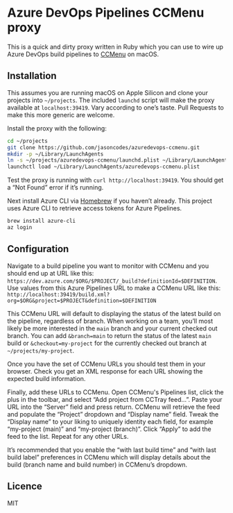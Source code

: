 # Azure DevOps Pipelines CCMenu proxy

This is a quick and dirty proxy written in Ruby which you can use to wire up Azure DevOps build pipelines to [CCMenu](http://ccmenu.org/) on macOS.

## Installation

This assumes you are running macOS on Apple Silicon and clone your projects into `~/projects`. The included `launchd` script will make the proxy available at `localhost:39419`. Vary according to one’s taste. Pull Requests to make this more generic are welcome.

Install the proxy with the following:

```sh
cd ~/projects
git clone https://github.com/jasoncodes/azuredevops-ccmenu.git
mkdir -p ~/Library/LaunchAgents
ln -s ~/projects/azuredevops-ccmenu/launchd.plist ~/Library/LaunchAgents/azuredevops-ccmenu.plist
launchctl load ~/Library/LaunchAgents/azuredevops-ccmenu.plist
```

Test the proxy is running with `curl http://localhost:39419`. You should get a “Not Found” error if it’s running.

Next install Azure CLI via [Homebrew](https://brew.sh) if you haven’t already. This project uses Azure CLI to retrieve access tokens for Azure Pipelines.

```sh
brew install azure-cli
az login
```

## Configuration

Navigate to a build pipeline you want to monitor with CCMenu and you should end up at URL like this: `https://dev.azure.com/$ORG/$PROJECT/_build?definitionId=$DEFINITION`. Use values from this Azure Pipelines URL to make a CCMenu URL like this: `http://localhost:39419/build.xml?org=$ORG&project=$PROJECT&definition=$DEFINITION`

This CCMenu URL will default to displaying the status of the latest build on the pipeline, regardless of branch. When working on a team, you’ll most likely be more interested in the `main` branch and your current checked out branch. You can add `&branch=main` to return the status of the latest `main` build or `&checkout=my-project` for the currently checked out branch at `~/projects/my-project`.

Once you have the set of CCMenu URLs you should test them in your browser. Check you get an XML response for each URL showing the expected build information.

Finally, add these URLs to CCMenu. Open CCMenu's Pipelines list, click the plus in the toolbar, and select “Add project from CCTray feed…”. Paste your URL into the “Server” field and press return. CCMenu will retrieve the feed and populate the “Project” dropdown and “Display name” field. Tweak the “Display name” to your liking to uniquely identity each field, for example “my-project (main)” and “my-project (branch)”. Click “Apply” to add the feed to the list. Repeat for any other URLs.

It’s recommended that you enable the “with last build time” and “with last build label” preferences in CCMenu which will display details about the build (branch name and build number) in CCMenu’s dropdown.

## Licence

MIT
